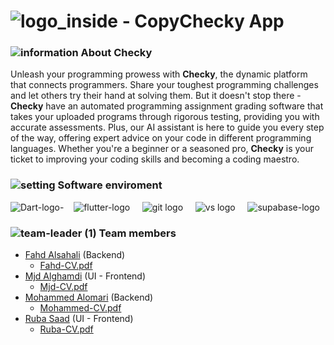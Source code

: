 # ![logo_inside - Copy](https://github.com/flutter-team5/Checky/assets/101333803/06b7c94b-bb0d-47f6-95dd-f6a4cb3e0095)Checky App  
### ![information](https://github.com/flutter-team5/Checky/assets/101333803/89d2ae08-b8ea-4d6f-89c8-cb6492b0780e) About Checky
Unleash your programming prowess with **Checky**, the dynamic platform that connects programmers. Share your toughest programming challenges and let others try their hand at solving them. But it doesn't stop there - **Checky**  have an automated programming assignment grading software that takes your uploaded programs through rigorous testing, providing you with accurate assessments. Plus, our AI assistant is here to guide you every step of the way, offering expert advice on your code in different programming languages. Whether you're a beginner or a seasoned pro, **Checky** is your ticket to improving your coding skills and becoming a coding maestro.

### ![setting](https://github.com/flutter-team5/Checky/assets/101333803/9c2037f9-f224-477e-8791-4ae4e231fb3b) Software enviroment
![Dart-logo-](https://github.com/flutter-team5/Checky/assets/101333803/492e8079-0f4e-4457-8a84-16c800c20aef)&nbsp; &nbsp;
![flutter-logo](https://github.com/flutter-team5/Checky/assets/101333803/cda09de5-602e-4207-90e4-f36b507873aa) &nbsp; &nbsp;
![git logo](https://github.com/flutter-team5/Checky/assets/101333803/30a910d5-3235-4c68-b89d-558787d219f9) &nbsp; &nbsp;
![vs logo](https://github.com/flutter-team5/Checky/assets/101333803/530b0b1e-2a91-43d5-abd0-7289f50cab02) &nbsp; &nbsp;
![supabase-logo](https://github.com/flutter-team5/Checky/assets/101333803/22a869b8-e964-4914-82d4-d3f08568604b)


###  ![team-leader (1)](https://github.com/flutter-team5/Checky/assets/101333803/bfb53eb8-cb7f-482b-81e8-ed3aa2e46862) Team members
- [Fahd Alsahali](https://github.com/Fahd17) (Backend)
  - [Fahd-CV.pdf](https://github.com/flutter-team5/Checky/files/12599931/Fahd.Alsahali-CV.pdf)
- [Mjd Alghamdi](https://github.com/Mjd-Gh) (UI - Frontend)
  - [Mjd-CV.pdf](https://github.com/flutter-team5/Checky/files/12599947/Mjd.Alghamdi-CV.pdf)
- [Mohammed Alomari](https://github.com/Muham23d) (Backend)
  -  [Mohammed-CV.pdf](https://github.com/flutter-team5/Checky/files/12599948/Mohammed.Yahya-CV.pdf)
- [Ruba Saad](https://github.com/ru14s) (UI - Frontend)
  -  [Ruba-CV.pdf](https://github.com/flutter-team5/Checky/files/12600038/Ruba.Saad-.CV.pdf)

  

